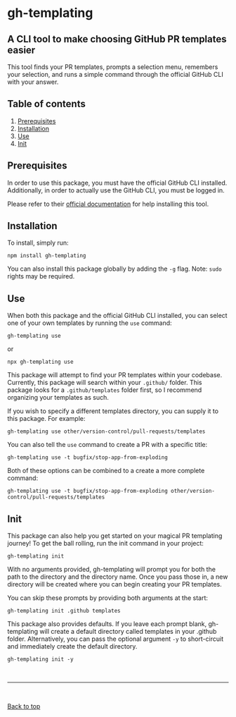 # gh-templating

## A CLI tool to make choosing GitHub PR templates easier

This tool finds your PR templates, prompts a selection menu, remembers your selection, and runs a simple command through the official GitHub CLI with your answer.

## Table of contents

1. [Prerequisites](#prerequisites)
2. [Installation](#installation)
3. [Use](#use)
4. [Init](#init)

## Prerequisites

In order to use this package, you must have the official GitHub CLI installed. Additionally, in order to actually use the GitHub CLI, you must be logged in.

Please refer to their [official documentation](https://cli.github.com/) for help installing this tool.

## Installation

To install, simply run:

`npm install gh-templating`

You can also install this package globally by adding the `-g` flag. Note: `sudo` rights may be required.

## Use

When both this package and the official GitHub CLI installed, you can select one of your own templates by running the `use` command:

`gh-templating use`

or

`npx gh-templating use`

This package will attempt to find your PR templates within your codebase. Currently, this package will search within your `.github/` folder. This package looks for a `.github/templates` folder first, so I recommend organizing your templates as such.

If you wish to specify a different templates directory, you can supply it to this package. For example:

`gh-templating use other/version-control/pull-requests/templates`

You can also tell the `use` command to create a PR with a specific title:

`gh-templating use -t bugfix/stop-app-from-exploding`

Both of these options can be combined to a create a more complete command:

`gh-templating use -t bugfix/stop-app-from-exploding other/version-control/pull-requests/templates`

## Init

This package can also help you get started on your magical PR templating journey! To get the ball rolling, run the init command in your project:

`gh-templating init`

With no arguments provided, gh-templating will prompt you for both the path to the directory and the directory name. Once you pass those in, a new directory will be created where you can begin creating your PR templates.

You can skip these prompts by providing both arguments at the start:

`gh-templating init .github templates`

This package also provides defaults. If you leave each prompt blank, gh-templating will create a default directory called templates in your .github folder. Alternatively, you can pass the optional argument `-y` to short-circuit and immediately create the default directory.

`gh-templating init -y`

<br>
<hr>
<br>

[Back to top](#gh-templating)
